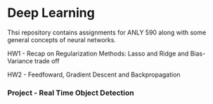 # Deep Learning

Thsi repository contains assignments for ANLY 590 along with some general concepts of neural networks.

HW1 - Recap on Regularization Methods: Lasso and Ridge and Bias-Variance trade off

HW2 - Feedfoward, Gradient Descent and Backpropagation

### Project - Real Time Object Detection
